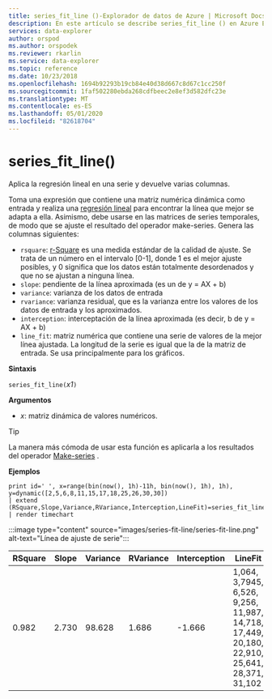```yaml
---
title: series_fit_line ()-Explorador de datos de Azure | Microsoft Docs
description: En este artículo se describe series_fit_line () en Azure Explorador de datos.
services: data-explorer
author: orspod
ms.author: orspodek
ms.reviewer: rkarlin
ms.service: data-explorer
ms.topic: reference
ms.date: 10/23/2018
ms.openlocfilehash: 1694b92293b19cb84e40d38d667c8d67c1cc250f
ms.sourcegitcommit: 1faf502280ebda268cdfbeec2e8ef3d582dfc23e
ms.translationtype: MT
ms.contentlocale: es-ES
ms.lasthandoff: 05/01/2020
ms.locfileid: "82618704"
---
```

# <a name="series_fit_line"></a>series_fit_line()

Aplica la regresión lineal en una serie y devuelve varias columnas.  

Toma una expresión que contiene una matriz numérica dinámica como entrada y realiza una [regresión lineal](https://en.wikipedia.org/wiki/Line_fitting) para encontrar la línea que mejor se adapta a ella. Asimismo, debe usarse en las matrices de series temporales, de modo que se ajuste el resultado del operador make-series. Genera las columnas siguientes:
* `rsquare`: [r-Square](https://en.wikipedia.org/wiki/Coefficient_of_determination) es una medida estándar de la calidad de ajuste. Se trata de un número en el intervalo [0-1], donde 1 es el mejor ajuste posibles, y 0 significa que los datos están totalmente desordenados y que no se ajustan a ninguna línea. 
* `slope`: pendiente de la línea aproximada (es un de y = AX + b)
* `variance`: varianza de los datos de entrada
* `rvariance`: varianza residual, que es la varianza entre los valores de los datos de entrada y los aproximados.
* `interception`: interceptación de la línea aproximada (es decir, b de y = AX + b)
* `line_fit`: matriz numérica que contiene una serie de valores de la mejor línea ajustada. La longitud de la serie es igual que la de la matriz de entrada. Se usa principalmente para los gráficos.

**Sintaxis**

`series_fit_line(`*x1*`)`

**Argumentos**

* *x*: matriz dinámica de valores numéricos.

> [!TIP]
> La manera más cómoda de usar esta función es aplicarla a los resultados del operador [Make-series](make-seriesoperator.md) .

**Ejemplos**

```kusto
print id=' ', x=range(bin(now(), 1h)-11h, bin(now(), 1h), 1h), y=dynamic([2,5,6,8,11,15,17,18,25,26,30,30])
| extend (RSquare,Slope,Variance,RVariance,Interception,LineFit)=series_fit_line(y)
| render timechart
```

:::image type="content" source="images/series-fit-line/series-fit-line.png" alt-text="Línea de ajuste de serie":::

| RSquare | Slope | Variance | RVariance | Interception | LineFit                                                                                     |
|---------|-------|----------|-----------|--------------|---------------------------------------------------------------------------------------------|
| 0.982   | 2.730 | 98.628   | 1.686     | -1.666       | 1,064, 3,7945, 6,526, 9,256, 11,987, 14,718, 17,449, 20,180, 22,910, 25,641, 28,371, 31,102 |